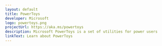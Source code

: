 ```yaml
---
layout: default
title: PowerToys
developer: Microsoft
logo: powertoys.png
projectUrl: https://aka.ms/powertoys
description: Microsoft PowerToys is a set of utilities for power users to tune and streamline their Windows experience for greater productivity.
linkText: Learn about PowerToys
---
```

